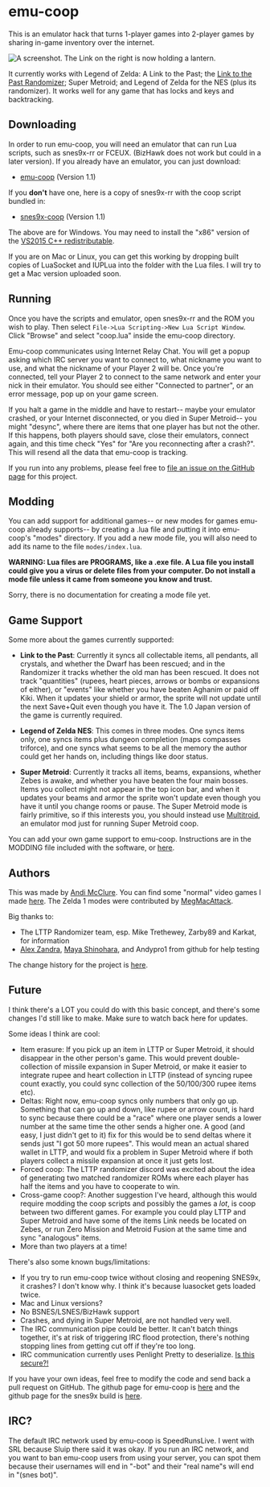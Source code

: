 # emu-coop

This is an emulator hack that turns 1-player games into 2-player games by sharing in-game inventory over the internet.

![A screenshot. The Link on the right is now holding a lantern.](lantern.png)

It currently works with Legend of Zelda: A Link to the Past; the [Link to the Past Randomizer](http://vt.alttp.run/randomizer); Super Metroid; and Legend of Zelda for the NES (plus its randomizer). It works well for any game that has locks and keys and backtracking.

## Downloading

In order to run emu-coop, you will need an emulator that can run Lua scripts, such as snes9x-rr or FCEUX. (BizHawk does not work but could in a later version). If you already have an emulator, you can just download:

* [emu-coop](https://github.com/mcclure/emu-coop/archive/1.1.zip) (Version 1.1)

If you **don't** have one, here is a copy of snes9x-rr with the coop script bundled in:

* [snes9x-coop](https://github.com/mcclure/emu-coop/releases/download/1.1/snes9x-coop-1.1.zip) (Version 1.1)

The above are for Windows. You may need to install the "x86" version of the [VS2015 C++ redistributable](https://www.microsoft.com/en-us/download/details.aspx?id=48145).

If you are on Mac or Linux, you can get this working by dropping built copies of LuaSocket and IUPLua into the folder with the Lua files. I will try to get a Mac version uploaded soon.

## Running

Once you have the scripts and emulator, open snes9x-rr and the ROM you wish to play. Then select `File->Lua Scripting->New Lua Script Window`. Click "Browse" and select "coop.lua" inside the emu-coop directory.

Emu-coop communicates using Internet Relay Chat. You will get a popup asking which IRC server you want to connect to, what nickname you want to use, and what the nickname of your Player 2 will be. Once you're connected, tell your Player 2 to connect to the same network and enter your nick in their emulator. You should see either "Connected to partner", or an error message, pop up on your game screen.

If you halt a game in the middle and have to restart-- maybe your emulator crashed, or your Internet disconnected, or you died in Super Metroid-- you might "desync", where there are items that one player has but not the other. If this happens, both players should save, close their emulators, connect again, and this time check "Yes" for "Are you reconnecting after a crash?". This will resend all the data that emu-coop is tracking.

If you run into any problems, please feel free to [file an issue on the GitHub page](https://github.com/mcclure/emu-coop/issues) for this project.

## Modding

You can add support for additional games-- or new modes for games emu-coop already supports-- by creating a .lua file and putting it into emu-coop's "modes" directory. If you add a new mode file, you will also need to add its name to the file `modes/index.lua`.

**WARNING: Lua files are PROGRAMS, like a .exe file. A Lua file you install could give you a virus or delete files from your computer. Do not install a mode file unless it came from someone you know and trust.** 

Sorry, there is no documentation for creating a mode file yet.

## Game Support

Some more about the games currently supported:

* **Link to the Past**: Currently it syncs all collectable items, all pendants, all crystals, and whether the Dwarf has been rescued; and in the Randomizer it tracks whether the old man has been rescued. It does not track "quantities" (rupees, heart pieces, arrows or bombs or expansions of either), or "events" like whether you have beaten Aghanim or paid off Kiki. When it updates your shield or armor, the sprite will not update until the next Save+Quit even though you have it. The 1.0 Japan version of the game is currently required.

* **Legend of Zelda NES**: This comes in three modes. One syncs items only, one syncs items plus dungeon completion (maps compasses triforce), and one syncs what seems to be all the memory the author could get her hands on, including things like door status.

* **Super Metroid**: Currently it tracks all items, beams, expansions, whether Zebes is awake, and whether you have beaten the four main bosses. Items you collect might not appear in the top icon bar, and when it updates your beams and armor the sprite won't update even though you have it until you change rooms or pause. The Super Metroid mode is fairly primitive, so if this interests you, you should instead use [Multitroid](http://multitroid.com/), an emulator mod just for running Super Metroid coop.

You can add your own game support to emu-coop. Instructions are in the MODDING file included with the software, or [here](MODDING.md).

## Authors

This was made by [Andi McClure](mailto:andi.m.mcclure@gmail.com). You can find some "normal" video games I made [here](http://runhello.com). The Zelda 1 modes were contributed by [MegMacAttack](https://twitter.com/megmacstreams).

Big thanks to:
* The LTTP Randomizer team, esp. Mike Trethewey, Zarby89 and Karkat, for information
* [Alex Zandra](https://twitter.com/zandravandra), [Maya Shinohara](https://twitter.com/MothBooty), and Andypro1 from github for help testing

The change history for the project is [here](changes.md).

## Future

I think there's a LOT you could do with this basic concept, and there's some changes I'd still like to make. Make sure to watch back here for updates.

Some ideas I think are cool:

* Item erasure: If you pick up an item in LTTP or Super Metroid, it should disappear in the other person's game. This would prevent double-collection of missile expansion in Super Metroid, or make it easier to integrate rupee and heart collection in LTTP (instead of syncing rupee count exactly, you could sync collection of the 50/100/300 rupee items etc). 
* Deltas: Right now, emu-coop syncs only numbers that only go up. Something that can go up and down, like rupee or arrow count, is hard to sync because there could be a "race" where one player sends a lower number at the same time the other sends a higher one. A good (and easy, I just didn't get to it) fix for this would be to send deltas where it sends just "I got 50 more rupees". This would mean an actual shared wallet in LTTP, and would fix a problem in Super Metroid where if both players collect a missile expansion at once it just gets lost.
* Forced coop: The LTTP randomizer discord was excited about the idea of generating two matched randomizer ROMs where each player has half the items and you have to cooperate to win.
* Cross-game coop?: Another suggestion I've heard, although this would require modding the coop scripts and possibly the games a *lot*, is coop between two different games. For example you could play LTTP and Super Metroid and have some of the items Link needs be located on Zebes, or run Zero Mission and Metroid Fusion at the same time and sync "analogous" items.
* More than two players at a time!

There's also some known bugs/limitations:

* If you try to run emu-coop twice without closing and reopening SNES9x, it crashes? I don't know why. I think it's because luasocket gets loaded twice.
* Mac and Linux versions?
* No BSNES/LSNES/BizHawk support
* Crashes, and dying in Super Metroid, are not handled very well.
* The IRC communication pipe could be better. It can't batch things together, it's at risk of triggering IRC flood protection, there's nothing stopping lines from getting cut off if they're too long.
* IRC communication currently uses Penlight Pretty to deserialize. [Is this secure?!](https://github.com/mcclure/emu-coop/blob/stable/pl/pretty.lua#L69)

If you have your own ideas, feel free to modify the code and send back a pull request on GitHub. The github page for emu-coop is [here](https://github.com/mcclure/emu-coop) and the github page for the snes9x build is [here](https://github.com/mcclure/snes9x-coop).

## IRC?

The default IRC network used by emu-coop is SpeedRunsLive. I went with SRL because Sluip there said it was okay. If you run an IRC network, and you want to ban emu-coop users from using your server, you can spot them because their usernames will end in "-bot" and their "real name"s will end in "(snes bot)".
